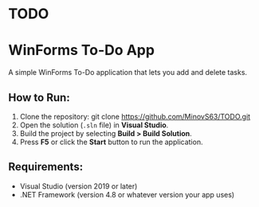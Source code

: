 # TODO
# WinForms To-Do App

A simple WinForms To-Do application that lets you add and delete tasks.

## How to Run:

1. Clone the repository:   git clone https://github.com/MinovS63/TODO.git
2. Open the solution (`.sln` file) in **Visual Studio**.
3. Build the project by selecting **Build > Build Solution**.
4. Press **F5** or click the **Start** button to run the application.

## Requirements:
- Visual Studio (version 2019 or later)
- .NET Framework (version 4.8 or whatever version your app uses)


